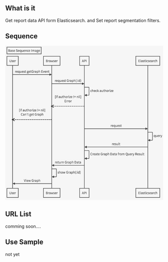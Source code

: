 ## What is it

Get report data API form Elasticsearch.
and Set report segmentation filters.

## Sequence

![Sequence](./img/sequence.png "Sequence")

## URL List

comming soon....

## Use Sample

not yet

